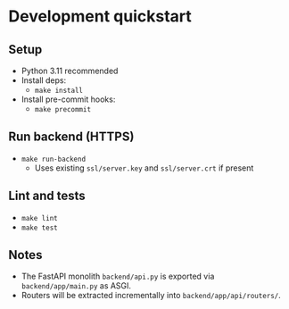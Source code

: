 # Development quickstart

## Setup
- Python 3.11 recommended
- Install deps:
  - `make install`
- Install pre-commit hooks:
  - `make precommit`

## Run backend (HTTPS)
- `make run-backend`
  - Uses existing `ssl/server.key` and `ssl/server.crt` if present

## Lint and tests
- `make lint`
- `make test`

## Notes
- The FastAPI monolith `backend/api.py` is exported via `backend/app/main.py` as ASGI.
- Routers will be extracted incrementally into `backend/app/api/routers/`.
